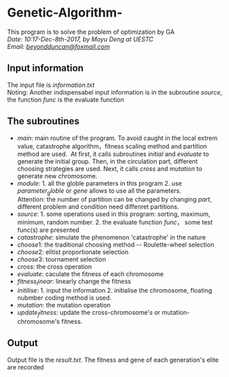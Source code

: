 # Genetic-Algorithm-
This program is to solve the problem of optimization by GA  <br/>
*Date: 10:17-Dec-8th-2017, by Moyu Deng at UESTC*  <br/>
*Email: beyondduncan@foxmail.com*   <br/>
## Input information
 The input file is $information.txt$   <br/>
 Noting: Another indispensabel input information is in the subroutine $source$, the function $func$ is the evaluate function   <br/>
## The subroutines
+ $main$: main routine of the program. To avoid caught in the local extrem value, catastrophe algorithm，fitness scaling method and partition method are used.
  At first, it calls subroutines $initial$ and $evaluate$ to generate the initial group. Then, in the circulation part, different choosing strategies are used. Next, it calls $cross$ and $mutation$ to generate new chromosome.  <br/>
+ $module$: 1. all the globle parameters in this program 2.  use $parameter_globle$ or $gene$ allows to use all the parameters. <br/>
Attention: the number of partition can be changed by changing $part$, different problem and condition need diffenret partitions.
+ $source$: 1. some operations used in this program: sorting, maximum, minimum, random number. 2. the evaluate function $func$， some test func(s) are presented
+ $catastrophe$: simulate the phenomenon 'catastrophe' in the nature 
+ $choose1$: the traditional choosing method -- Roulette-wheel selection
+ $choose2$: elitist proportionate selection
+ $choose3$: tournament selection
+ $cross$: the cross operation 
+ $evaluate$: caculate the fitness of each chromosome
+ $fitness_linear$: linearly change the fitness 
+ $initilise$: 1. input the information 2. initialise the chromosome, floating nubmber coding method is used.
+ $mutation$: the mutation operation
+ $update_fitness$: update the cross-chromosome's or mutation-chromosome's fitness.
## Output
Output file is the $result.txt$. The fitness and gene of each generation's elite are recorded
